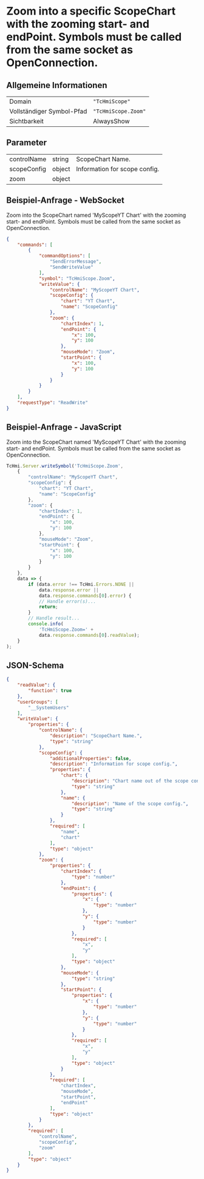 # Zoom into a specific ScopeChart with the zooming start- and endPoint. Symbols must be called from the same socket as OpenConnection.

## Allgemeine Informationen

|  |  |
| - | - |
| Domain | `"TcHmiScope"` |
| Vollständiger Symbol-Pfad | `"TcHmiScope.Zoom"` |
| Sichtbarkeit | AlwaysShow |

## Parameter

|  |  |  |
| - | - | - |
| controlName | string | ScopeChart Name. |
| scopeConfig | object | Information for scope config. |
| zoom | object |  |

## Beispiel-Anfrage - WebSocket

Zoom into the ScopeChart named 'MyScopeYT Chart' with the zooming start- and endPoint. Symbols must be called from the same socket as OpenConnection.
```json
{
    "commands": [
        {
            "commandOptions": [
                "SendErrorMessage",
                "SendWriteValue"
            ],
            "symbol": "TcHmiScope.Zoom",
            "writeValue": {
                "controlName": "MyScopeYT Chart",
                "scopeConfig": {
                    "chart": "YT Chart",
                    "name": "ScopeConfig"
                },
                "zoom": {
                    "chartIndex": 1,
                    "endPoint": {
                        "x": 100,
                        "y": 100
                    },
                    "mouseMode": "Zoom",
                    "startPoint": {
                        "x": 100,
                        "y": 100
                    }
                }
            }
        }
    ],
    "requestType": "ReadWrite"
}
```

## Beispiel-Anfrage - JavaScript

Zoom into the ScopeChart named 'MyScopeYT Chart' with the zooming start- and endPoint. Symbols must be called from the same socket as OpenConnection.
```javascript
TcHmi.Server.writeSymbol('TcHmiScope.Zoom',
    {
        "controlName": "MyScopeYT Chart",
        "scopeConfig": {
            "chart": "YT Chart",
            "name": "ScopeConfig"
        },
        "zoom": {
            "chartIndex": 1,
            "endPoint": {
                "x": 100,
                "y": 100
            },
            "mouseMode": "Zoom",
            "startPoint": {
                "x": 100,
                "y": 100
            }
        }
    },
    data => {
        if (data.error !== TcHmi.Errors.NONE ||
            data.response.error ||
            data.response.commands[0].error) {
            // Handle error(s)...
            return;
        }
        // Handle result...
        console.info(
            'TcHmiScope.Zoom=' +
            data.response.commands[0].readValue);
    }
);
```

## JSON-Schema

```json
{
    "readValue": {
        "function": true
    },
    "userGroups": [
        "__SystemUsers"
    ],
    "writeValue": {
        "properties": {
            "controlName": {
                "description": "ScopeChart Name.",
                "type": "string"
            },
            "scopeConfig": {
                "additionalProperties": false,
                "description": "Information for scope config.",
                "properties": {
                    "chart": {
                        "description": "Chart name out of the scope config.",
                        "type": "string"
                    },
                    "name": {
                        "description": "Name of the scope config.",
                        "type": "string"
                    }
                },
                "required": [
                    "name",
                    "chart"
                ],
                "type": "object"
            },
            "zoom": {
                "properties": {
                    "chartIndex": {
                        "type": "number"
                    },
                    "endPoint": {
                        "properties": {
                            "x": {
                                "type": "number"
                            },
                            "y": {
                                "type": "number"
                            }
                        },
                        "required": [
                            "x",
                            "y"
                        ],
                        "type": "object"
                    },
                    "mouseMode": {
                        "type": "string"
                    },
                    "startPoint": {
                        "properties": {
                            "x": {
                                "type": "number"
                            },
                            "y": {
                                "type": "number"
                            }
                        },
                        "required": [
                            "x",
                            "y"
                        ],
                        "type": "object"
                    }
                },
                "required": [
                    "chartIndex",
                    "mouseMode",
                    "startPoint",
                    "endPoint"
                ],
                "type": "object"
            }
        },
        "required": [
            "controlName",
            "scopeConfig",
            "zoom"
        ],
        "type": "object"
    }
}
```

